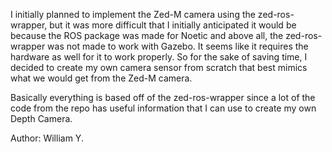 I initially planned to implement the Zed-M camera using the zed-ros-wrapper, but it was more difficult that I initially
anticipated it would be because the ROS package was made for Noetic and above all, the zed-ros-wrapper was not made
to work with Gazebo. It seems like it requires the hardware as well for it to work properly. So for the sake of saving
time, I decided to create my own camera sensor from scratch that best mimics what we would get from the Zed-M camera.

Basically everything is based off of the zed-ros-wrapper since a lot of the code from the repo has useful information
that I can use to create my own Depth Camera.


Author: William Y.